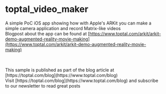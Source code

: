 # toptal_video_maker

A simple PoC iOS app showing how with Apple's ARKit you can make a simple camera application and record Matrix-like videos <br />
Blogpost about the app can be found at [https://www.toptal.com/arkit/arkit-demo-augmented-reality-movie-making](https://www.toptal.com/arkit/arkit-demo-augmented-reality-movie-making)

<br />
<br />
This sample is published as part of the blog article at [https://toptal.com/blog](https://www.toptal.com/blog) <br />
Visit [https://toptal.com/blog](https://www.toptal.com/blog) and subscribe to our newsletter to read great posts